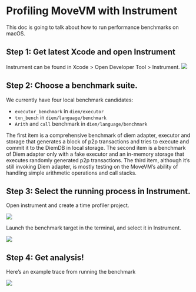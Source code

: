 # Profiling MoveVM with Instrument
This doc is going to talk about how to run performance benchmarks on macOS.

## Step 1: Get latest Xcode and open Instrument

Instrument can be found in Xcode > Open Developer Tool > Instrument.
![](https://i.imgur.com/QCwJBim.png)



## Step 2: Choose a benchmark suite.

We currently have four local benchmark candidates:
- `executor_benchmark` in `diem/executor`
- `txn_bench` in `diem/language/benchmark`
- `Arith` and `call` benchmark in `diem/language/benchmark`

The first item is a comprehensive benchmark of diem adapter, executor and storage that generates a block of p2p transactions and tries to execute and commit it to the DiemDB in local storage. The second item is a benchmark of Diem adapter only with a fake executor and an in-memory storage that executes randomly generated p2p transactions. The third item, although it’s still invoking Diem adapter, is mostly testing on the MoveVM’s ability of handling simple arithmetic operations and call stacks.

## Step 3: Select the running process in Instrument.
Open instrument and create a time profiler project.

![](https://i.imgur.com/dbLht9f.png)

Launch the benchmark target in the terminal, and select it in Instrument.

![](https://i.imgur.com/LU10tZC.jpg)


## Step 4: Get analysis!

Here’s an example trace from running the benchmark

![](https://i.imgur.com/BAoprNq.jpg)
